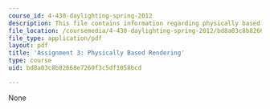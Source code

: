 ```yaml
---
course_id: 4-430-daylighting-spring-2012
description: This file contains information regarding physically based rendering.
file_location: /coursemedia/4-430-daylighting-spring-2012/bd8a03c8b82668e7260f3c5df1058bcd_MIT4_430S12_hw3.pdf
file_type: application/pdf
layout: pdf
title: 'Assignment 3: Physically Based Rendering'
type: course
uid: bd8a03c8b82668e7260f3c5df1058bcd

---
```

None